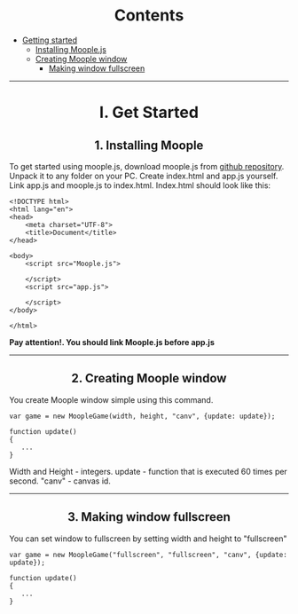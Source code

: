 <div id="content">

<center>

# Contents

</center>

*   [Getting started](#getstarted)
    *   [Installing Moople.js](#installingmoople)
    *   [Creating Moople window](#creatingwindow)
        *   [Making window fullscreen](#settingfullscreen)

* * *

<div id="getstarted">

<center>

# I. Get Started

</center>

<div id="installingmoople">

<center>

## 1\. Installing Moople

</center>

To get started using moople.js, download moople.js from [github repository](https://github.com/danmoop/moople.js---html5-library). Unpack it to any folder on your PC. Create index.html and app.js yourself. Link app.js and moople.js to index.html. Index.html should look like this:

```
<!DOCTYPE html> 
<html lang="en"> 
<head> 
    <meta charset="UTF-8"> 
    <title>Document</title> 
</head>

<body> 
    <script src="Moople.js">

    </script>
    <script src="app.js">

    </script> 
</body> 

</html>
```

**Pay attention!. You should link Moople.js before app.js**

</div>

* * *

<div id="creatingwindow">

<center>

## 2\. Creating Moople window

</center>

You create Moople window simple using this command.

```
var game = new MoopleGame(width, height, "canv", {update: update}); 

function update()
{
   ... 
}
```

Width and Height - integers. update - function that is executed 60 times per second. "canv" - canvas id.

</div>

* * *

<div id="settingfullscreen">

<center>

## 3\. Making window fullscreen

</center>

You can set window to fullscreen by setting width and height to "fullscreen"

```
var game = new MoopleGame("fullscreen", "fullscreen", "canv", {update: update}); 

function update()
{ 
   ...
}
```
</div>

</div>

</div>
